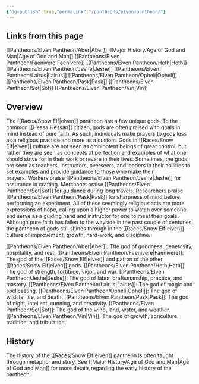 ```yaml
---
{"dg-publish":true,"permalink":"/pantheons/elven-pantheon/"}
---
```


## Links from this page
[[Pantheons/Elven Pantheon/Aber\|Aber]]
[[Major History/Age of God and Man\|Age of God and Man]]
[[Pantheons/Elven Pantheon/Faenivere\|Faenivere]]
[[Pantheons/Elven Pantheon/Heth\|Heth]]
[[Pantheons/Elven Pantheon/Jeshe\|Jeshe]]
[[Pantheons/Elven Pantheon/Lairus\|Lairus]]
[[Pantheons/Elven Pantheon/Opheli\|Opheli]]
[[Pantheons/Elven Pantheon/Pask\|Pask]]
[[Pantheons/Elven Pantheon/Sot\|Sot]]
[[Pantheons/Elven Pantheon/Vin\|Vin]]
## Overview
The [[Races/Snow Elf\|elven]] pantheon has a few unique gods. To the common [[Hessa\|Hessan]] citizen, gods are often praised with goals in mind instead of pure faith. As such, individuals make prayers to gods less as a religious practice and more as a custom. Gods in [[Races/Snow Elf\|elven]] culture are not seen as omnipotent beings of great control, but rather they are seen as concepts of perfection and examples of what one should strive for in their work or revere in their lives. Sometimes, the gods are seen as teachers, instructors, overseers, and leaders in their abilities to set examples and provide guidance to those who make their prayers. Workers praise [[Pantheons/Elven Pantheon/Jeshe\|Jeshe]] for assurance in crafting. Merchants praise [[Pantheons/Elven Pantheon/Sot\|Sot]] for guidance during long travels. Researchers praise [[Pantheons/Elven Pantheon/Pask\|Pask]] for sharpness of mind before performing an experiment. All of these seemingly religious acts are more expressions of hope, calling upon a higher power to watch over someone and serve as a guiding hand and instructor for one to meet their goals. Although pure faith has fallen to the wayside in the past couple of centuries, the pantheon of gods still shines through in the [[Races/Snow Elf\|elven]] culture of improvement, growth, hard-work, and discipline.

[[Pantheons/Elven Pantheon/Aber\|Aber]]: The god of goodness, generosity, hospitality, and rest.
[[Pantheons/Elven Pantheon/Faenivere\|Faenivere]]: The god of the [[Races/Snow Elf\|elves]] and patron of the other [[Races/Snow Elf\|elven]] gods.
[[Pantheons/Elven Pantheon/Heth\|Heth]]: The god of strength, fortitude, vigor, and war.
[[Pantheons/Elven Pantheon/Jeshe\|Jeshe]]: The god of labor, craftsmanship, practice, and mastery.
[[Pantheons/Elven Pantheon/Lairus\|Lairus]]: The god of magic and spellcasting.
[[Pantheons/Elven Pantheon/Opheli\|Opheli]]: The god of wildlife, life, and death.
[[Pantheons/Elven Pantheon/Pask\|Pask]]: The god of night, intellect, cunning, and creativity.
[[Pantheons/Elven Pantheon/Sot\|Sot]]: The god of the wind, land, water, and weather.
[[Pantheons/Elven Pantheon/Vin\|Vin]]: The god of growth, agriculture, tradition, and tribulation.
## History
The history of the [[Races/Snow Elf\|elven]] pantheon is often taught through metaphor and story. See [[Major History/Age of God and Man\|Age of God and Man]] for more details regarding the early history of the pantheon.